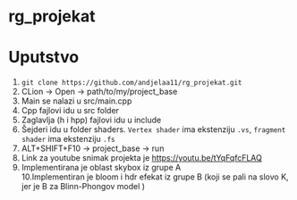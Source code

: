 # rg_projekat


# Uputstvo
1. `git clone https://github.com/andjelaa11/rg_projekat.git`
2. CLion -> Open -> path/to/my/project_base
3. Main se nalazi u src/main.cpp
4. Cpp fajlovi idu u src folder
5. Zaglavlja (h i hpp) fajlovi idu u include
6. Šejderi idu u folder shaders. `Vertex shader` ima ekstenziju `.vs`, `fragment shader` ima ekstenziju `.fs`
7. ALT+SHIFT+F10 -> project_base -> run
8. Link za youtube snimak projekta je https://youtu.be/tYqFqfcFLAQ
9. Implementirana je oblast skybox  iz grupe A   <br />
10.Implementiran je bloom i hdr efekat iz grupe B (koji se pali na slovo K, jer je B za Blinn-Phongov model )
